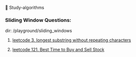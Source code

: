 📌 Study-algorithms



### Sliding Window Questions:
dir: /playground/sliding_windows

1. [leetcode 3. longest substring without repeating characters](https://leetcode.com/problems/longest-substring-without-repeating-characters/)

2. [leetcode 121. Best Time to Buy and Sell Stock](https://leetcode.com/problems/best-time-to-buy-and-sell-stock/)
